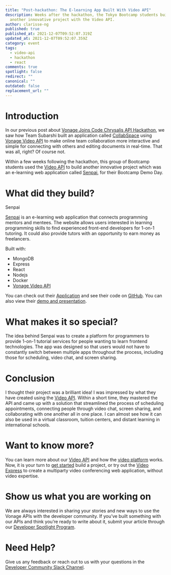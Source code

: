 ```yaml
---
title: "Post-hackathon: The E-learning App Built With Video API"
description: Weeks after the hackathon, the Tokyo Bootcamp students built
  another innovative project with the Video API.
author: clarisse-ng
published: true
published_at: 2021-12-07T09:52:07.319Z
updated_at: 2021-12-07T09:52:07.359Z
category: event
tags:
  - video-api
  - hackathon
  - react
comments: true
spotlight: false
redirect: ""
canonical: ""
outdated: false
replacement_url: ""
---
```

# Introduction

In our previous post about [Vonage Joins Code Chrysalis API Hackathon](https://learn.vonage.com/blog/2021/09/30/vonage-joins-code-chrysalis-api-night-hackathon/), we saw how Team Subarshi built an application called [CollabSpace](https://vonage-hackathon.herokuapp.com/) using [Vonage Video API](https://www.vonage.com/communications-apis/video/) to make online team collaboration more interactive and simple for connecting with others and editing documents in real-time. That was all, right? Of course not. 

Within a few weeks following the hackathon, this group of Bootcamp students used the [Video API](https://www.vonage.com/communications-apis/video/) to build another innovative project which was an e-learning web application called [Senpai](https://senpai-container-flsg4ziguq-uc.a.run.app/#/), for their Bootcamp Demo Day. 

# What did they build?

Senpai

[Senpai](https://senpai-container-flsg4ziguq-uc.a.run.app/#/) is an e-learning web application that connects programming mentors and mentees. The website allows users interested in learning programming skills to find experienced front-end developers for 1-on-1 tutoring. It could also provide tutors with an opportunity to earn money as freelancers.

Built with:

* MongoDB
* Express
* React
* Nodejs
* Docker
* [Vonage Video API](https://tokbox.com/developer/)

You can check out their [Application](https://senpai-container-flsg4ziguq-uc.a.run.app/#/) and see their code on [GitHub](https://github.com/Team-Subarashi/senpai). You can also view their [demo and presentation](https://www.youtube.com/watch?v=O5HU8BrGvJQ).

# What makes it so special?

The idea behind Senpai was to create a platform for programmers to provide 1-on-1 tutorial services for people wanting to learn frontend technologies. The app was designed so that users would not have to constantly switch between multiple apps throughout the process, including those for scheduling, video chat, and screen sharing.

# Conclusion

I thought their project was a brilliant idea! I was impressed by what they have created using the [Video API](https://tokbox.com/developer/). Within a short time, they mastered the API and came up with a solution that streamlined the process of scheduling appointments, connecting people through video chat, screen sharing, and collaborating with one another all in one place. I can almost see how it can also be used in a virtual classroom, tuition centers, and distant learning in international schools.

# Want to know more?

You can learn more about our [Video API](https://www.vonage.com/communications-apis/video/) and how the [video platform](https://tokbox.com/developer/guides/basics/) works. Now, it is your turn to [get started](https://tokbox.com/developer/) build a project, or try out the [Video Express](https://tokbox.com/developer/video-express/) to create a multiparty video conferencing web application, without video expertise.

# Show us what you are working on

We are always interested in sharing your stories and new ways to use the Vonage APIs with the developer community. If you’ve built something with our APIs and think you’re ready to write about it, submit your article through our [Developer Spotlight Program](https://learn.vonage.com/spotlight/).

# Need Help?

Give us any feedback or reach out to us with your questions in the [Developer Community Slack Channel](https://developer.vonage.com/community/slack).